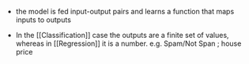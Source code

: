 - the model is fed input-output pairs and learns a function that maps inputs to outputs

-  In the [[Classification]] case the outputs are a finite set of values, whereas in [[Regression]] it is a number. e.g. Spam/Not Span ; house price